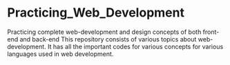 # Practicing_Web_Development
Practicing complete web-development and design concepts of both front-end and back-end
This repository consists of various topics about web-development. It has all the important codes for various concepts for various languages used in web development.
